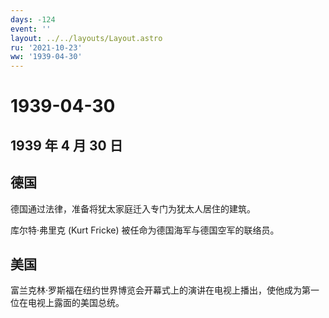 ```yaml
---
days: -124
event: ''
layout: ../../layouts/Layout.astro
ru: '2021-10-23'
ww: '1939-04-30'
---
```


# 1939-04-30

## 1939 年 4 月 30 日

## 德国

德国通过法律，准备将犹太家庭迁入专门为犹太人居住的建筑。

库尔特·弗里克 (Kurt Fricke) 被任命为德国海军与德国空军的联络员。

## 美国

富兰克林·罗斯福在纽约世界博览会开幕式上的演讲在电视上播出，使他成为第一位在电视上露面的美国总统。